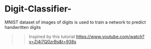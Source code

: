 # Digit-Classifier-
MNIST dataset of images of digits is used to train a network to predict handwritten digits 
>> Inspired by this tutorial https://www.youtube.com/watch?v=Zi4i7Q0zrBs&t=938s
